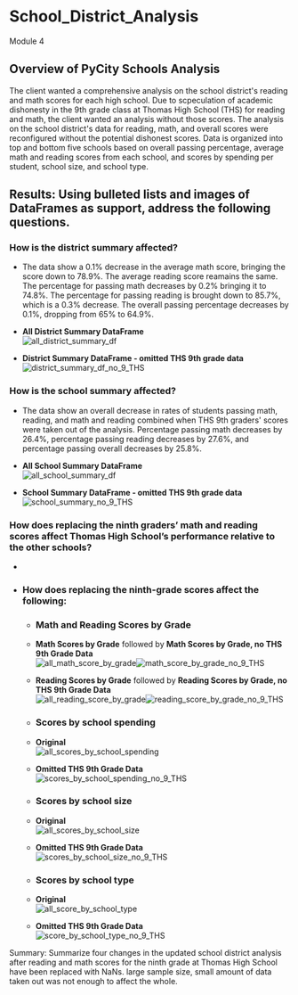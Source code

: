 # School_District_Analysis
Module 4
## Overview of PyCity Schools Analysis
The client wanted a comprehensive analysis on the school district's reading and math scores for each high school. Due to scpeculation of academic dishonesty in the 9th grade class at Thomas High School (THS) for reading and math, the client wanted an analysis without those scores. The analysis on the school district's data for reading, math, and overall scores were reconfigured without the potential dishonest scores. Data is organized into top and bottom five schools based on overall passing percentage, average math and reading scores from each school, and scores by spending per student, school size, and school type.

## Results: Using bulleted lists and images of DataFrames as support, address the following questions.
### How is the district summary affected?
  * The data show a 0.1% decrease in the average math score, bringing the score down to 78.9%. The average reading score reamains the same. The percentage for passing math decreases by 0.2% bringing it to 74.8%. The percentage for passing reading is brought down to 85.7%, which is a 0.3% decrease. The overall passing percentage decreases by 0.1%, dropping from 65% to 64.9%.
  * **All District Summary DataFrame**  <br />
  ![all_district_summary_df](https://user-images.githubusercontent.com/98570777/165002360-74f263c8-436f-4212-9f6e-eab704cc878a.png)

  * **District Summary DataFrame - omitted THS 9th grade data**  <br />
  ![district_summary_df_no_9_THS](https://user-images.githubusercontent.com/98570777/165002373-b09781e5-eb59-4dff-92f8-15d75e0aa7df.png)
  
### How is the school summary affected?
  * The data show an overall decrease in rates of students passing math, reading, and math and reading combined when THS 9th graders' scores were taken out of the analysis. Percentage passing math decreases by 26.4%, percentage passing reading decreases by 27.6%, and percentage passing overall decreases by 25.8%.
  * **All School Summary DataFrame**  <br />
  ![all_school_summary_df](https://user-images.githubusercontent.com/98570777/165003255-f72452f9-394d-4f94-b52f-49ec8bc5d5a9.png)

  * **School Summary DataFrame - omitted THS 9th grade data** <br />
  ![school_summary_no_9_THS](https://user-images.githubusercontent.com/98570777/165003273-35dcb59f-721f-4b7d-a4a0-441d387a3da7.png)
  
### How does replacing the ninth graders’ math and reading scores affect Thomas High School’s performance relative to the other schools?
  * 

* ### How does replacing the ninth-grade scores affect the following:
   * ### Math and Reading Scores by Grade
    * **Math Scores by Grade** followed by **Math Scores by Grade, no THS 9th Grade Data** <br />
   ![all_math_score_by_grade](https://user-images.githubusercontent.com/98570777/165005488-0a51bbf3-3ddc-4d9c-9af6-567b68d2571d.png)![math_score_by_grade_no_9_THS](https://user-images.githubusercontent.com/98570777/165005721-a34941d6-a1ee-423c-9bb1-bb9f2b5ecc12.png)

    * **Reading Scores by Grade** followed by **Reading Scores by Grade, no THS 9th Grade Data** <br />
   ![all_reading_score_by_grade](https://user-images.githubusercontent.com/98570777/165005500-43e9d10f-2eae-4769-9714-f237109b94ce.png)![reading_score_by_grade_no_9_THS](https://user-images.githubusercontent.com/98570777/165006301-5919e3d7-7260-4b04-90a3-d4a06b98ddde.png)


   * ### Scores by school spending
    * **Original** <br /> ![all_scores_by_school_spending](https://user-images.githubusercontent.com/98570777/165018358-99aa7146-3a5b-45ae-a8da-3cca91d1e050.png)
    * **Omitted THS 9th Grade Data** <br />![scores_by_school_spending_no_9_THS ](https://user-images.githubusercontent.com/98570777/165008726-b1bc582d-439d-47a6-8ef5-af8100ff21a3.png)

       
   * ### Scores by school size
    * **Original** <br />![all_scores_by_school_size](https://user-images.githubusercontent.com/98570777/165008766-067cd334-a984-4b33-a28e-2e5547afb79f.png)

    * **Omitted THS 9th Grade Data** <br />![scores_by_school_size_no_9_THS](https://user-images.githubusercontent.com/98570777/165008780-2602bf82-05f1-484a-99e5-7f089b4757c5.png)


   * ### Scores by school type
    * **Original** <br />![all_score_by_school_type](https://user-images.githubusercontent.com/98570777/165008809-a1172033-5a2c-4b6e-95c6-3ef6f3541d04.png)

    * **Omitted THS 9th Grade Data** <br />![score_by_school_type_no_9_THS](https://user-images.githubusercontent.com/98570777/165008826-48864030-f4e6-4942-87f5-cb969299ec02.png)


Summary: Summarize four changes in the updated school district analysis after reading and math scores for the ninth grade at Thomas High School have been replaced with NaNs.
large sample size, small amount of data taken out was not enough to affect the whole.
